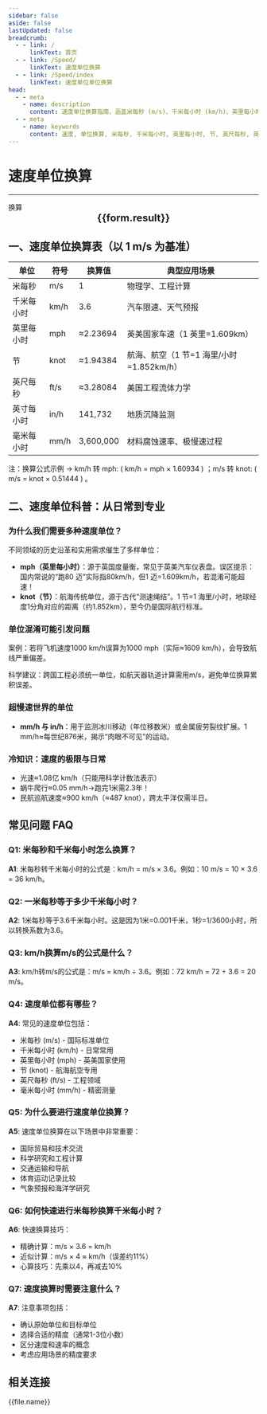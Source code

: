 ```yaml
---
sidebar: false
aside: false
lastUpdated: false
breadcrumb:
  - - link: /
      linkText: 首页
  - - link: /Speed/
      linkText: 速度单位换算
  - - link: /Speed/index
      linkText: 速度单位单位换算
head:
  - - meta
    - name: description
      content: 速度单位换算指南，涵盖米每秒 (m/s)、千米每小时 (km/h)、英里每小时 (mph)、节 (knot)、英尺每秒 (ft/s)、英寸每小时 (in/h)、毫米每小时 (mm/h) 的详细换算公式与说明。
  - - meta
    - name: keywords
      content: 速度, 单位换算, 米每秒, 千米每小时, 英里每小时, 节, 英尺每秒, 英寸每小时, 毫米每小时, 换算公式, 速度单位换算指南
---
```

# 速度单位换算
---
<script setup>
import { onMounted, reactive, inject ,ref  } from 'vue'
import { NButton,NForm ,NFormItem,NInput,NInputNumber,NSelect,NCard,useMessage ,NGrid ,NGi } from 'naive-ui'
import { defineClientComponent } from 'vitepress'
import { Speed } from '../../files';
const convert = inject('convert')
const options =  [
  { "label": "米每秒 (m/s)", "value": "m/s" },
  { "label": "千米每小时 (km/h)", "value": "km/h" },
  { "label": "英里每小时 (mph)", "value": "mph" },
  { "label": "节 (knot)", "value": "knot" },
  { "label": "英尺每秒 (ft/s)", "value": "ft/s" },
  { "label": "英寸每小时 (in/h)", "value": "in/h" },
  { "label": "毫米每小时 (mm/h)", "value": "mm/h" }
];
const seoKey = ['速度单位换算','米每秒转换','千米每小时换算','英里每小时转换','节速度换算','在线速度计算器','速度换算工具','km s','速度的单位','米每秒','千米每小时和米每秒怎么换算','米每秒换算千米每小时','一米每秒等于多少千米每小时','km/h','kmh.sex','速度单位','m/s','速度换算','米每秒和千米每小时的换算','km/h换算m/s','千米每小时换算米每秒']
const formRef = ref(null);
const rules = {
  number:{
    required: true,
    type: 'number',
    trigger: "blur",
    message: '请输入数字'
  },
  to:{
    required: true,
    trigger: "select",
    message: '请选择转换单位'
  },
  from:{
    required: true,
    trigger: "select",
    message: '请选择原始单位'
  }
}
const form = reactive({
  number:null,
  to:'',
  from:'',
  result:'',
  title:'速度单位单位换算',
})
const convertHandler = (e) => {
   e.preventDefault();
  formRef.value?.validate((errors)=>{
    if (!errors) {
      form.result = `${form.number}${form.from} = ${convert(form.number).from(form.from).to(form.to)}${form.to}`
    }
  })
}
</script>

<n-form size="large" :model="form" ref='formRef' :rules="rules">
  <n-form-item label="数值"  path="number">
    <n-input-number size="large" style="width:100%" :min="0" v-model:value="form.number"   placeholder="请输入要换算的数值" />
  </n-form-item>
  <n-form-item label="从" path="from">
    <n-select  size="large" :options="options" v-model:value="form.from" placeholder="请选择原始单位" />
  </n-form-item>
  <n-form-item label="到" path="to">
    <n-select  size="large" :options="options" v-model:value="form.to" placeholder="请选择换算单位" />
  </n-form-item>
  <n-form-item>
    <n-button type="info" style="width:100%" @click="convertHandler">换算</n-button>
  </n-form-item>
</n-form>
<n-card embedded :bordered="false" hoverable style="margin-top: 16px;">
  <template #header>
    <div style="text-align:center;font-size:16px;color:#666;">
      {{form.title}}
    </div>
  </template>
  <div style="text-align:center;font-size:20px;">
    <strong>{{form.result}}</strong>
  </div>
  <template #footer>
    <div style="text-align:center;font-size:12px;color:#999;">
      <span v-for="(keyword, index) in seoKey" :key="index">
        {{keyword}}<span v-if="index < seoKey.length - 1"> | </span>
      </span>
    </div>
  </template>
</n-card>


## 一、速度单位换算表（以 1 m/s 为基准）

| 单位       | 符号   | 换算值      | 典型应用场景             |
|------------|--------|-------------|-------------------------|
| 米每秒     | m/s    | 1           | 物理学、工程计算         |
| 千米每小时 | km/h   | 3.6         | 汽车限速、天气预报       |
| 英里每小时 | mph    | ≈2.23694    | 英美国家车速（1 英里=1.609km） |
| 节        | knot   | ≈1.94384    | 航海、航空（1 节=1 海里/小时=1.852km/h） |
| 英尺每秒   | ft/s   | ≈3.28084    | 美国工程流体力学         |
| 英寸每小时 | in/h   | 141,732     | 地质沉降监测             |
| 毫米每小时 | mm/h   | 3,600,000   | 材料腐蚀速率、极慢速过程 |

注：换算公式示例 → km/h 转 mph: ( km/h = mph × 1.60934 ) ；m/s 转 knot: ( m/s = knot × 0.51444 ) 。

## 二、速度单位科普：从日常到专业

### 为什么我们需要多种速度单位？

不同领域的历史沿革和实用需求催生了多样单位：

- **mph（英里每小时）**：源于英国度量衡，常见于英美汽车仪表盘。误区提示：国内常说的“跑80 迈”实际指80km/h，但1 迈=1.609km/h，若混淆可能超速！
- **knot（节）**：航海传统单位，源于古代“测速绳结”。1 节=1 海里/小时，地球经度1分角对应的距离（约1.852km），至今仍是国际航行标准。

### 单位混淆可能引发问题

案例：若将飞机速度1000 km/h误算为1000 mph（实际≈1609 km/h），会导致航线严重偏差。

科学建议：跨国工程必须统一单位，如航天器轨道计算需用m/s，避免单位换算累积误差。

### 超慢速世界的单位

- **mm/h 与 in/h**：用于监测冰川移动（年位移数米）或金属疲劳裂纹扩展。1 mm/h≈每世纪876米，揭示“肉眼不可见”的运动。

### 冷知识：速度的极限与日常

- 光速≈1.08亿 km/h（只能用科学计数法表示）
- 蜗牛爬行≈0.05 mm/h→跑完1米需2.3年！
- 民航巡航速度≈900 km/h（≈487 knot），跨太平洋仅需半日。

## 常见问题 FAQ

### Q1: 米每秒和千米每小时怎么换算？
**A1**: 米每秒转千米每小时的公式是：km/h = m/s × 3.6。例如：10 m/s = 10 × 3.6 = 36 km/h。

### Q2: 一米每秒等于多少千米每小时？
**A2**: 1米每秒等于3.6千米每小时。这是因为1米=0.001千米，1秒=1/3600小时，所以转换系数为3.6。

### Q3: km/h换算m/s的公式是什么？
**A3**: km/h转m/s的公式是：m/s = km/h ÷ 3.6。例如：72 km/h = 72 ÷ 3.6 = 20 m/s。

### Q4: 速度单位都有哪些？
**A4**: 常见的速度单位包括：
- 米每秒 (m/s) - 国际标准单位
- 千米每小时 (km/h) - 日常常用
- 英里每小时 (mph) - 英美国家使用
- 节 (knot) - 航海航空专用
- 英尺每秒 (ft/s) - 工程领域
- 毫米每小时 (mm/h) - 精密测量

### Q5: 为什么要进行速度单位换算？
**A5**: 速度单位换算在以下场景中非常重要：
- 国际贸易和技术交流
- 科学研究和工程计算
- 交通运输和导航
- 体育运动记录比较
- 气象预报和海洋学研究

### Q6: 如何快速进行米每秒换算千米每小时？
**A6**: 快速换算技巧：
- 精确计算：m/s × 3.6 = km/h
- 近似计算：m/s × 4 ≈ km/h（误差约11%）
- 心算技巧：先乘以4，再减去10%

### Q7: 速度换算时需要注意什么？
**A7**: 注意事项包括：
- 确认原始单位和目标单位
- 选择合适的精度（通常1-3位小数）
- 区分速度和速率的概念
- 考虑应用场景的精度要求

## 相关连接
<n-grid x-gap="12" :cols="2">
  <n-gi v-for="(file, index) in Speed" :key="index">
    <n-button
      text
      tag="a"
      :href="file.path"
      type="info"
    >
      {{file.name}}
    </n-button>
  </n-gi>
</n-grid>